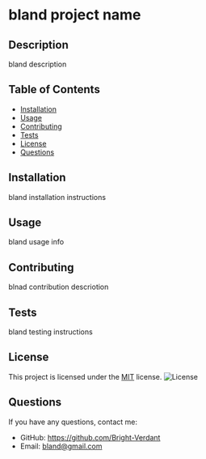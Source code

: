 
# bland project name

## Description
bland description

## Table of Contents
- [Installation](#installation)
- [Usage](#usage)
- [Contributing](#contributing)
- [Tests](#tests)
- [License](#license)
- [Questions](#questions)

## Installation
bland installation instructions

## Usage
bland usage info

## Contributing
blnad contribution descriotion

## Tests
bland testing instructions


## License

This project is licensed under the [MIT](https://opensource.org/licenses/MIT) license.
![License](https://img.shields.io/badge/License-MIT-yellow.svg)
    

## Questions
If you have any questions, contact me:
- GitHub: https://github.com/Bright-Verdant
- Email: bland@gmail.com
